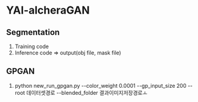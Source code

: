# YAI-alcheraGAN
## Segmentation
1. Training code
2. Inference code => output(obj file, mask file)

## GPGAN
1. python new_run_gpgan.py --color_weight 0.0001 --gp_input_size 200 --root 데이터셋경로 --blended_folder 결과이미지저장경로ㅗ
